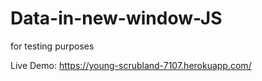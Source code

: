 # Data-in-new-window-JS
for testing purposes

Live Demo:
https://young-scrubland-7107.herokuapp.com/
